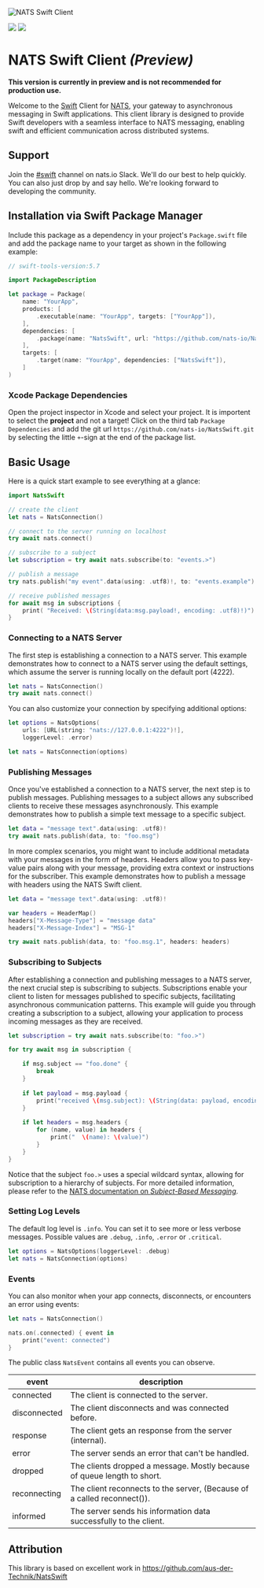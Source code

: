![NATS Swift Client](./Resources/Logo@256.png)

[![](https://img.shields.io/endpoint?url=https%3A%2F%2Fswiftpackageindex.com%2Fapi%2Fpackages%2Faus-der-Technik%2Fswifty-nats%2Fbadge%3Ftype%3Dswift-versions)](https://swiftpackageindex.com/aus-der-Technik/swifty-nats) [![](https://img.shields.io/endpoint?url=https%3A%2F%2Fswiftpackageindex.com%2Fapi%2Fpackages%2Faus-der-Technik%2Fswifty-nats%2Fbadge%3Ftype%3Dplatforms)](https://swiftpackageindex.com/aus-der-Technik/swifty-nats)

# NATS Swift Client _(Preview)_

**This version is currently in preview and is not recommended for production use.**

Welcome to the [Swift](https://www.swift.org) Client for [NATS](https://nats.io),
your gateway to asynchronous messaging in Swift applications. This client library
is designed to provide Swift developers with a seamless interface to NATS
messaging, enabling swift and efficient communication across distributed systems.

## Support

Join the [#swift](https://natsio.slack.com/channels/swift) channel on nats.io Slack.
We'll do our best to help quickly. You can also just drop by and say hello. We're looking forward to developing the community.

## Installation via Swift Package Manager

Include this package as a dependency in your project's `Package.swift` file and add the package name to your target as shown in the following example:

```swift
// swift-tools-version:5.7

import PackageDescription

let package = Package(
    name: "YourApp",
    products: [
        .executable(name: "YourApp", targets: ["YourApp"]),
    ],
    dependencies: [
        .package(name: "NatsSwift", url: "https://github.com/nats-io/NatsSwift.git", from: "0.1")
    ],
    targets: [
        .target(name: "YourApp", dependencies: ["NatsSwift"]),
    ]
)

```

### Xcode Package Dependencies

Open the project inspector in Xcode and select your project. It is importent to select the **project** and not a target!
Click on the third tab `Package Dependencies` and add the git url `https://github.com/nats-io/NatsSwift.git` by selecting the little `+`-sign at the end of the package list.

## Basic Usage

Here is a quick start example to see everything at a glance:

```swift
import NatsSwift

// create the client
let nats = NatsConnection()

// connect to the server running on localhost
try await nats.connect()

// subscribe to a subject
let subscription = try await nats.subscribe(to: "events.>")

// publish a message
try nats.publish("my event".data(using: .utf8)!, to: "events.example")

// receive published messages
for await msg in subscriptions {
    print( "Received: \(String(data:msg.payload!, encoding: .utf8)!)")
}
 ```

### Connecting to a NATS Server

The first step is establishing a connection to a NATS server.
This example demonstrates how to connect to a NATS server using the default settings, which assume the server is
running locally on the default port (4222).

```swift
let nats = NatsConnection()
try await nats.connect()
```

You can also customize your connection by specifying additional options:

```swift
let options = NatsOptions(
    urls: [URL(string: "nats://127.0.0.1:4222")!],
    loggerLevel: .error)

let nats = NatsConnection(options)
```

### Publishing Messages

Once you've established a connection to a NATS server, the next step is to publish messages.
Publishing messages to a subject allows any subscribed clients to receive these messages
asynchronously. This example demonstrates how to publish a simple text message to a specific subject.

```swift
let data = "message text".data(using: .utf8)!
try await nats.publish(data, to: "foo.msg")
```

In more complex scenarios, you might want to include additional metadata with your messages in
the form of headers. Headers allow you to pass key-value pairs along with your message, providing
extra context or instructions for the subscriber. This example demonstrates how to publish a
message with headers using the NATS Swift client.

```swift
let data = "message text".data(using: .utf8)!

var headers = HeaderMap()
headers["X-Message-Type"] = "message data"
headers["X-Message-Index"] = "MSG-1"

try await nats.publish(data, to: "foo.msg.1", headers: headers)
```

### Subscribing to Subjects

After establishing a connection and publishing messages to a NATS server, the next crucial step is
subscribing to subjects. Subscriptions enable your client to listen for messages published to
specific subjects, facilitating asynchronous communication patterns. This example
will guide you through creating a subscription to a subject, allowing your application to process
incoming messages as they are received.


```swift
let subscription = try await nats.subscribe(to: "foo.>")

for try await msg in subscription {

    if msg.subject == "foo.done" {
        break
    }
    
    if let payload = msg.payload {
        print("received \(msg.subject): \(String(data: payload, encoding: .utf8) ?? "")")
    }
    
    if let headers = msg.headers {
        for (name, value) in headers {
            print("  \(name): \(value)")
        }
    }
}
```

Notice that the subject `foo.>` uses a special wildcard syntax, allowing for subscription
to a hierarchy of subjects. For more detailed information, please refer to the [NATS documentation
on _Subject-Based Messaging_](https://docs.nats.io/nats-concepts/subjects).

### Setting Log Levels

The default log level is `.info`. You can set it to see more or less verbose messages. Possible values are `.debug`, `.info`, `.error` or `.critical`.

```swift
let options = NatsOptions(loggerLevel: .debug)
let nats = NatsConnection(options)
```

### Events

 You can also monitor when your app connects, disconnects, or encounters an error using events:

```swift
let nats = NatsConnection()

nats.on(.connected) { event in
    print("event: connected")
}
```

The public class `NatsEvent` contains all events you can observe.

| event        | description                                                             |
| ------------ | ----------------------------------------------------------------------- |
| connected    | The client is connected to the server.                                  |
| disconnected | The client disconnects and was connected before.                        |
| response     | The client gets an response from the server (internal).                 |
| error        | The server sends an error that can't be handled.                        |
| dropped      | The clients dropped a message. Mostly because of queue length to short. |
| reconnecting | The client reconnects to the server, (Because of a called reconnect()). |
| informed     | The server sends his information data successfully to the client.       |

## Attribution

This library is based on excellent work in https://github.com/aus-der-Technik/NatsSwift
